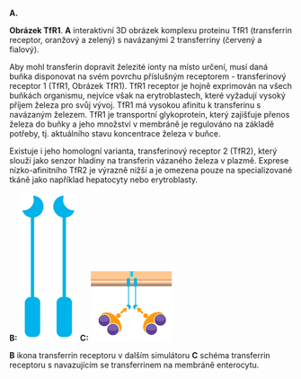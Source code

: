<div class="w3-row">
<div class="w3-half w3-justify">

<b>A.</b>
<bdl-pdb-pdbe-molstar molecule-id="3s9l" height="500px"></bdl-pdb-pdbe-molstar>


**Obrázek TfR1**. **A** interaktivní 3D obrázek komplexu
proteinu TfR1 (transferrin receptor, oranžový a zelený) s navázanými 2 transferriny (červený a fialový).

</div>
<div class="w3-half">
<div class="w3-margin-left w3-justify">

Aby mohl transferin dopravit železité ionty na místo určení, musí daná buňka disponovat na svém povrchu příslušným receptorem - transferinový receptor 1 (TfR1, Obrázek TfR1). TfR1 receptor je hojně exprimován na všech buňkách organismu, nejvíce však na erytroblastech, které vyžadují vysoký příjem železa pro svůj vývoj. TfR1 má vysokou afinitu k transferinu s navázaným železem. TfR1 je transportní glykoprotein, který zajišťuje přenos železa do buňky a jeho množství v membráně je regulováno na základě potřeby, tj. aktuálního stavu koncentrace železa v buňce.

Existuje i jeho homologní varianta, transferinový receptor 2 (TfR2), který slouží jako senzor hladiny na transferin vázaného železa v plazmě. Exprese nízko-afinitního TfR2 je výrazně nižší a je omezena pouze na specializované tkáně jako například hepatocyty nebo erytroblasty. 

**B:** ![imagetfr1](imgtfr1.png) 
**C:** ![schematfr1](schematfr1.png)

**B** ikona transferrin receptoru v dalším simulátoru **C** schéma transferrin receptoru s navazujícím se transferrinem na membráně enterocytu.


</div>
</div>
</div>



